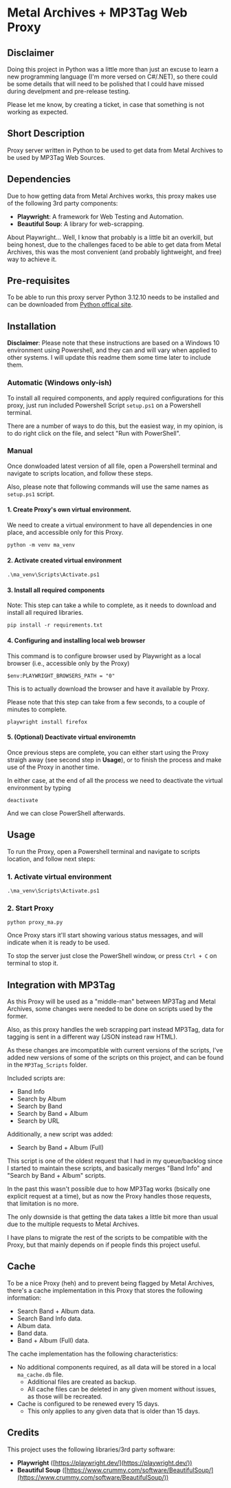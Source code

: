 # Metal Archives + MP3Tag Web Proxy 

## Disclaimer

Doing this project in Python was a little more than just an excuse to learn a new programming language (I'm more versed on C#/.NET), so there could be some details that will need to be polished that I could have missed during develpment and pre-release testing.

Please let me know, by creating a ticket, in case that something is not working as expected.

## Short Description

Proxy server written in Python to be used to get data from Metal Archives to be used by MP3Tag Web Sources.

## Dependencies

Due to how getting data from Metal Archives works, this proxy makes use of the following 3rd party components:

- **Playwright**: A framework for Web Testing and Automation.
- **Beautiful Soup**: A library for web-scrapping.

About Playwright... Well, I know that probably is a little bit an overkill, but being honest, due to the challenges faced to be able to get data from Metal Archives, this was the most convenient (and probably lightweight, and free) way to achieve it.

## Pre-requisites

To be able to run this proxy server Python 3.12.10 needs to be installed and can be downloaded from [Python offical site](https://www.python.org/downloads/release/python-31210/).

## Installation

**Disclaimer**: Please note that these instructions are based on a Windows 10 environment using Powershell, and they can and will vary when applied to other systems. I will update this readme them some time later to include them.

### Automatic (Windows only-ish)

To install all required components, and apply required configurations for this proxy, just run included Powershell Script `setup.ps1` on a Powershell terminal.

There are a number of ways to do this, but the easiest way, in my opinion, is to do right click on the file, and select "Run with PowerShell".

### Manual

Once donwloaded latest version of all file, open a Powershell terminal and navigate to scripts location, and follow these steps.

Also, please note that following commands will use the same names as `setup.ps1` script.

#### 1. Create Proxy's own virtual environment.

We need to create a virtual environment to have all dependencies in one place, and accessible only for this Proxy.

````
python -m venv ma_venv
````

#### 2. Activate created virtual environment

````
.\ma_venv\Scripts\Activate.ps1
````

#### 3. Install all required components

Note: This step can take a while to complete, as it needs to download and install all required libraries.

````
pip install -r requirements.txt
````

#### 4. Configuring and installing local web browser

This command is to configure browser used by Playwright as a local browser (i.e., accessible only by the Proxy)
````
$env:PLAYWRIGHT_BROWSERS_PATH = "0"
````

This is to actually download the browser and have it available by Proxy.

Please note that this step can take from a few seconds, to a couple of minutes to complete.

````
playwright install firefox
````

#### 5. (Optional) Deactivate virtual environemtn
Once previous steps are complete, you can either start using the Proxy straigh away (see second step in **Usage**), or to finish the process and make use of the Proxy in another time.

In either case, at the end of all the process we need to deactivate the virtual environment by typing

````
deactivate
````

And we can close PowerShell afterwards.

## Usage

To run the Proxy, open a Powershell terminal and navigate to scripts location, and follow next steps:

### 1. Activate virtual environment
````
.\ma_venv\Scripts\Activate.ps1
````
### 2. Start Proxy
````
python proxy_ma.py
````

Once Proxy stars it'll start showing various status messages, and will indicate when it is ready to be used.

To stop the server just close the PowerShell window, or press `Ctrl + C` on terminal to stop it.

## Integration with MP3Tag

As this Proxy will be used as a "middle-man" between MP3Tag and Metal Archives, some changes were needed to be done on scripts used by the former.

Also, as this proxy handles the web scrapping part instead MP3Tag, data for tagging is sent in a different way (JSON instead raw HTML).

As these changes are imcompatible with current versions of the scripts, I've added new versions of some of the scripts on this project, and can be found in the `MP3Tag_Scripts` folder.

Included scripts are:

* Band Info
* Search by Album
* Search by Band
* Search by Band + Album
* Search by URL

Additionally, a new script was added:

* Search by Band + Album (Full)

This script is one of the oldest request that I had in my queue/backlog since I started to maintain these scripts, and basically merges "Band Info" and "Search by Band + Album" scripts.

In the past this wasn't possible due to how MP3Tag works (bsically one explicit request at a time), but as now the Proxy handles those requests, that limitation is no more.

The only downside is that getting the data takes a little bit more than usual due to the multiple requests to Metal Archives.

I have plans to migrate the rest of the scripts to be compatible with the Proxy, but that mainly depends on if people finds this project useful.

## Cache

To be a nice Proxy (heh) and to prevent being flagged by Metal Archives, there's a cache implementation in this Proxy that stores the following information:

* Search Band + Album data.
* Search Band Info data.
* Album data.
* Band data.
* Band + Album (Full) data.

The cache implementation has the following characteristics:

* No additional components required, as all data will be stored in a local `ma_cache.db` file.
    * Additional files are created as backup.
    * All cache files can be deleted in any given moment without issues, as those will be recreated.
* Cache is configured to be renewed every 15 days.
    * This only applies to any given data that is older than 15 days.

## Credits

This project uses the following libraries/3rd party software:

* **Playwright** ([https://playwright.dev/](https://playwright.dev/))
* **Beautiful Soup** ([https://www.crummy.com/software/BeautifulSoup/](https://www.crummy.com/software/BeautifulSoup/))